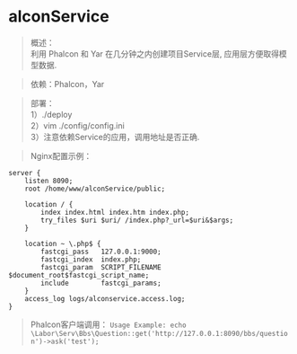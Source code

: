 # alconService

> 概述：  
> 利用 Phalcon 和 Yar 在几分钟之内创建项目Service层, 应用层方便取得模型数据.  

> 依赖：Phalcon，Yar  

> 部署：  
> 1）./deploy  
> 2）vim ./config/config.ini  
> 3）注意依赖Service的应用，调用地址是否正确.  

> Nginx配置示例：

````
server {
    listen 8090;
    root /home/www/alconService/public;

    location / { 
        index index.html index.htm index.php;
        try_files $uri $uri/ /index.php?_url=$uri&$args;
    }   

    location ~ \.php$ {
        fastcgi_pass   127.0.0.1:9000;
        fastcgi_index  index.php;
        fastcgi_param  SCRIPT_FILENAME  $document_root$fastcgi_script_name;
        include        fastcgi_params;
    }
    access_log logs/alconservice.access.log;
}
````

> Phalcon客户端调用：
> `Usage Example: echo \Labor\Serv\Bbs\Question::get('http://127.0.0.1:8090/bbs/question')->ask('test');`  

